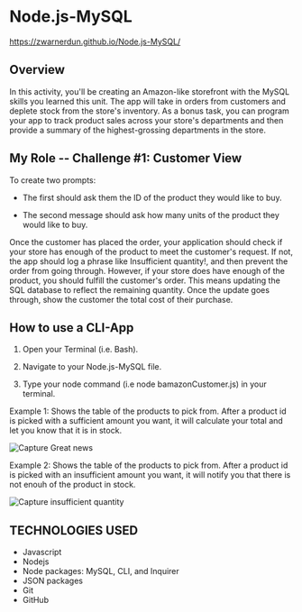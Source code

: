 # Node.js-MySQL  

https://zwarnerdun.github.io/Node.js-MySQL/

## Overview

In this activity, you'll be creating an Amazon-like storefront with the MySQL skills you learned this unit. The app will take in orders from customers and deplete stock from the store's inventory. As a bonus task, you can program your app to track product sales across your store's departments and then provide a summary of the highest-grossing departments in the store.

## My Role -- Challenge #1: Customer View

To create two prompts:

 * The first should ask them the ID of the product they would like to buy.
 
 * The second message should ask how many units of the product they would like to buy.

Once the customer has placed the order, your application should check if your store has enough of the product to meet the customer's request. If not, the app should log a phrase like Insufficient quantity!, and then prevent the order from going through. However, if your store does have enough of the product, you should fulfill the customer's order. This means updating the SQL database to reflect the remaining quantity. Once the update goes through, show the customer the total cost of their purchase.


## How to use a CLI-App

1. Open your Terminal (i.e. Bash).

2. Navigate to your Node.js-MySQL file.

3. Type your node command (i.e node bamazonCustomer.js) in your terminal.

Example 1: Shows the table of the products to pick from. After a product id is picked with a sufficient amount you want, it will calculate your total and let you know that it is in stock. 

![Capture Great news](https://user-images.githubusercontent.com/49568886/61315998-fb6efd00-a7cd-11e9-95f3-2eb6ca9f1b76.PNG)


Example 2: Shows the table of the products to pick from. After a product id is picked with an insufficient amount you want, it will notify you that there is not enouh of the product in stock. 

![Capture insufficient quantity](https://user-images.githubusercontent.com/49568886/61315999-fb6efd00-a7cd-11e9-80b3-05ed1456bd4e.PNG)


## TECHNOLOGIES USED

* Javascript
* Nodejs
* Node packages: MySQL, CLI, and Inquirer
* JSON packages
* Git
* GitHub
